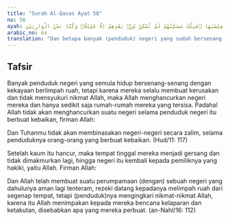 ```yaml
---
title: "Surah Al-Qasas Ayat 58"
no: 58
ayah: وَكَمْ اَهْلَكْنَا مِنْ قَرْيَةٍ ۢ بَطِرَتْ مَعِيْشَتَهَا ۚفَتِلْكَ مَسٰكِنُهُمْ لَمْ تُسْكَنْ مِّنْۢ بَعْدِهِمْ اِلَّا قَلِيْلًاۗ وَكُنَّا نَحْنُ الْوَارِثِيْنَ 
arabic_no: ٥٨
translation: "Dan betapa banyak (penduduk) negeri yang sudah bersenang-senang dalam kehidupannya yang telah Kami binasakan, maka itulah tempat kediaman mereka yang tidak didiami (lagi) setelah mereka, kecuali sebagian kecil. Dan Kamilah yang mewarisinya.” "
---
```


## Tafsir

Banyak penduduk negeri yang semula hidup bersenang-senang dengan kekayaan berlimpah ruah, tetapi karena mereka selalu membuat kerusakan dan tidak mensyukuri nikmat Allah, maka Allah menghancurkan negeri mereka dan hanya sedikit saja rumah-rumah mereka yang tersisa. Padahal Allah tidak akan menghancurkan suatu negeri selama penduduk negeri itu berbuat kebaikan, firman Allah:

Dan Tuhanmu tidak akan membinasakan negeri-negeri secara zalim, selama penduduknya orang-orang yang berbuat kebaikan. (Hud/11: 117) 

Setelah kaum itu hancur, maka tempat tinggal mereka menjadi gersang dan tidak dimakmurkan lagi, hingga negeri itu kembali kepada pemiliknya yang hakiki, yaitu Allah. Firman Allah:

Dan Allah telah membuat suatu perumpamaan (dengan) sebuah negeri yang dahulunya aman lagi tenteram, rezeki datang kepadanya melimpah ruah dari segenap tempat, tetapi (penduduk)nya mengingkari nikmat-nikmat Allah, karena itu Allah menimpakan kepada mereka bencana kelaparan dan ketakutan, disebabkan apa yang mereka perbuat. (an-Nahl/16: 112)